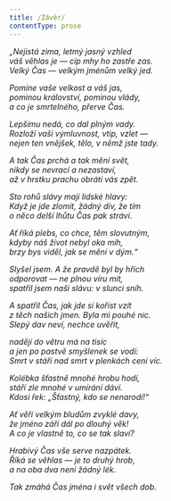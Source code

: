 ```yaml
---
title: /Závěr/
contentType: prose
---
```


<section>

_„Nejistá zima, letmý jasný vzhled  
váš věhlas je — cíp mhy ho zastře zas.  
Velký Čas — velkým jménům velký jed._

</section>

<section>

_Pomine vaše velkost a váš jas,  
pominou království, pominou vlády,  
a co je smrtelného, přerve Čas._

</section>

<section>

_Lepšímu nedá, co dal plným vady.  
Rozloží vaši výmluvnost, vtip, vzlet —  
nejen ten vnějšek, tělo, v němž jste tady._

</section>

<section>

_A tak Čas prchá a tak mění svět,  
nikdy se nevrací a nezastaví,  
až v hrstku prachu obrátí vás zpět._

</section>

<section>

_Sto rohů slávy mají lidské hlavy:  
Když je jde zlomit, žádný div, že tím  
o něco delší lhůtu Čas pak stráví._

</section>

<section>

_Ať říká plebs, co chce, těm slovutným,  
kdyby náš život nebyl oka mih,  
brzy bys viděl, jak se mění v dým.“_

</section>

<section>

_Slyšel jsem. A že pravdě byl by hřích  
odporovat — ne plnou víru mít,  
spatřil jsem naši slávu: v slunci sníh._

</section>

<section>

_A spatřil Čas, jak jde si kořist vzít  
z těch našich jmen. Byla mi pouhé nic.  
Slepý dav neví, nechce uvěřit,_

</section>

<section>

_nadějí do větru má na tisíc  
a jen po pastvě smyšlenek se vodí:  
Smrt v stáří nad smrt v plenkách cení víc._

</section>

<section>

_Kolébka šťastně mnohé hrobu hodí,  
stáří zle mnohé v umírání dáví.  
Kdosi řek: „Šťastný, kdo se nenarodí!“_

</section>

<section>

_Ať věří velkým bludům zvyklé davy,  
že jméno září dál po dlouhý věk!  
A co je vlastně to, co se tak slaví?_

</section>

<section>

_Hrabivý Čas vše serve nazpátek.  
Říká se věhlas — je to druhý hrob,  
a na oba dva není žádný lék._

</section>

<section>

_Tak zmáhá Čas jména i svět všech dob._

</section>
